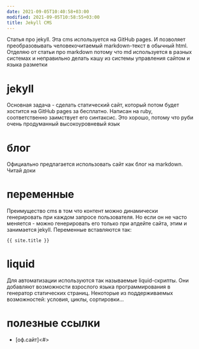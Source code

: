 ```yaml
---
date: 2021-09-05T10:40:58+03:00
modified: 2021-09-05T10:58:55+03:00
title: Jekyll CMS
---
```


Статья про jekyll. Эта cms используется на GitHub pages. И позволяет преобразовывать человекочитаемый markdown-текст в обычный html. Отделяю от статьи про markdown потому что md используется в разных системах и неправильно делать кашу из системы управления сайтом и языка разметки


# jekyll
Основная задача - сделать статический сайт, который потом будет хостится на GitHub pages за бесплатно. Написан на ruby, соответственно заимствует его синтаксис. Это хорошо, потому что руби очень продуманный высокоуровневый язык

# блог
Официально предлагается использовать сайт как блог на markdown. Читай доки

# переменные
Преимущество cms в том что контент можно динамически генерировать при каждом запросе пользователя. Но если он не часто меняется - можно генерировать его только при апдейте сайта, этим и занимается jekyll. Переменные вставляются так: 
```
{{ site.title }}
```

# liquid
Для автоматизации используются так называемые liquid-скрипты. Они добавляют возможности взрослого языка программирования в генератор статических страниц. Некоторые из поддерживаемых возможностей: условия, циклы, сортировки...

# полезные ссылки
- [оф.сайт]<#>


